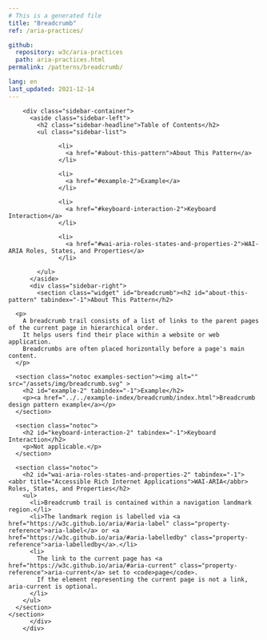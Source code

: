```yaml
---
# This is a generated file
title: "Breadcrumb"
ref: /aria-practices/

github:
  repository: w3c/aria-practices
  path: aria-practices.html
permalink: /patterns/breadcrumb/

lang: en
last_updated: 2021-12-14
---
```



<link rel="stylesheet" href="/assets/styles.css">
<!-- Code highlighting styles -->
<link rel="stylesheet" href="/example-index/css/github.css">

<div>

        <div class="sidebar-container">
          <aside class="sidebar-left">
            <h2 class="sidebar-headline">Table of Contents</h2>
            <ul class="sidebar-list">
              
                  <li>
                    <a href="#about-this-pattern">About This Pattern</a>
                  </li>
                 
                  <li>
                    <a href="#example-2">Example</a>
                  </li>
                 
                  <li>
                    <a href="#keyboard-interaction-2">Keyboard Interaction</a>
                  </li>
                 
                  <li>
                    <a href="#wai-aria-roles-states-and-properties-2">WAI-ARIA Roles, States, and Properties</a>
                  </li>
                
            </ul>
          </aside>
          <div class="sidebar-right">
            <section class="widget" id="breadcrumb"><h2 id="about-this-pattern" tabindex="-1">About This Pattern</h2>
      
      <p>
        A breadcrumb trail consists of a list of links to the parent pages of the current page in hierarchical order.
        It helps users find their place within a website or web application.
        Breadcrumbs are often placed horizontally before a page's main content.
      </p>

      <section class="notoc examples-section"><img alt="" src="/assets/img/breadcrumb.svg" >
        <h2 id="example-2" tabindex="-1">Example</h2>
        <p><a href="../../example-index/breadcrumb/index.html">Breadcrumb design pattern example</a></p>
      </section>

      <section class="notoc">
        <h2 id="keyboard-interaction-2" tabindex="-1">Keyboard Interaction</h2>
        <p>Not applicable.</p>
      </section>

      <section class="notoc">
        <h2 id="wai-aria-roles-states-and-properties-2" tabindex="-1"><abbr title="Accessible Rich Internet Applications">WAI-ARIA</abbr> Roles, States, and Properties</h2>
        <ul>
          <li>Breadcrumb trail is contained within a navigation landmark region.</li>
          <li>The landmark region is labelled via <a href="https://w3c.github.io/aria/#aria-label" class="property-reference">aria-label</a> or <a href="https://w3c.github.io/aria/#aria-labelledby" class="property-reference">aria-labelledby</a>.</li>
          <li>
            The link to the current page has <a href="https://w3c.github.io/aria/#aria-current" class="property-reference">aria-current</a> set to <code>page</code>.
            If the element representing the current page is not a link, aria-current is optional.
          </li>
        </ul>
      </section>
    </section>
          </div>
        </div>
      
</div>
<script>
  var SkipToConfig = {
    settings: {
      skipTo: {
        displayOption: 'popup',
        attachElement: '#site-header',
        colorTheme: 'aria'
      }
    }
  };
</script>
<script src="/assets/skipto.min.js"></script>
